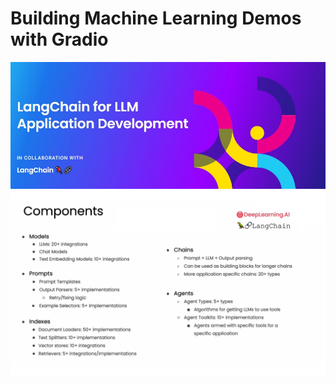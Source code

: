 # Building Machine Learning Demos with Gradio
![cover](https://github.com/ArslanKAS/LangChain-for-LLM-App-Development/blob/master/cover.jpg)
![components](https://github.com/ArslanKAS/LangChain-for-LLM-App-Development/blob/master/components.png)
